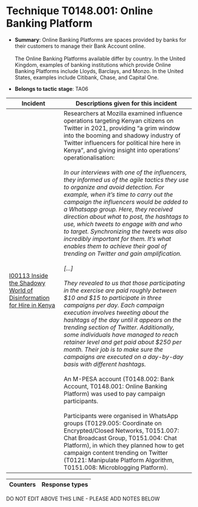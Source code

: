 # Technique T0148.001: Online Banking Platform

* **Summary**: Online Banking Platforms are spaces provided by banks for their customers to manage their Bank Account online.<br><br>The Online Banking Platforms available differ by country. In the United Kingdom, examples of banking institutions which provide Online Banking Platforms include Lloyds, Barclays, and Monzo. In the United States, examples include Citibank, Chase, and Capital One.

* **Belongs to tactic stage**: TA06


| Incident | Descriptions given for this incident |
| -------- | -------------------- |
| [I00113 Inside the Shadowy World of Disinformation for Hire in Kenya](../../generated_pages/incidents/I00113.md) | Researchers at Mozilla examined influence operations targeting Kenyan citizens on Twitter in 2021, providing “a grim window into the booming and shadowy industry of Twitter influencers for political hire here in Kenya”, and giving insight into operations’ operationalisation:<br><br><i>In our interviews with one of the influencers, they informed us of the agile tactics they use to organize and avoid detection. For example, when it’s time to carry out the campaign the influencers would be added to a Whatsapp group. Here, they received direction about what to post, the hashtags to use, which tweets to engage with and who to target. Synchronizing the tweets was also incredibly important for them. It’s what enables them to achieve their goal of trending on Twitter and gain amplification.<br><br>[...]<br><br>They revealed to us that those participating in the exercise are paid roughly between $10 and $15 to participate in three campaigns per day. Each campaign execution involves tweeting about the hashtags of the day until it appears on the trending section of Twitter. Additionally, some individuals have managed to reach retainer level and get paid about $250 per month. Their job is to make sure the campaigns are executed on a day-by-day basis with different hashtags.</i><br><br>An M-PESA account (T0148.002: Bank Account, T0148.001: Online Banking Platform) was used to pay campaign participants.<br><br>Participants were organised in WhatsApp groups (T0129.005: Coordinate on Encrypted/Closed Networks, T0151.007: Chat Broadcast Group, T0151.004: Chat Platform), in which they planned how to get campaign content trending on Twitter (T0121: Manipulate Platform Algorithm, T0151.008: Microblogging Platform). |



| Counters | Response types |
| -------- | -------------- |


DO NOT EDIT ABOVE THIS LINE - PLEASE ADD NOTES BELOW